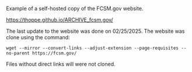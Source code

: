 Example of a self-hosted copy of the FCSM.gov website. 

https://thoppe.github.io/ARCHIVE_fcsm.gov/

The last update to the website was done on 02/25/2025. The website was clone using the command:

    wget --mirror --convert-links --adjust-extension --page-requisites --no-parent https://fcsm.gov/

Files without direct links will were not cloned.
